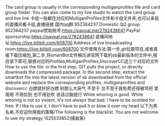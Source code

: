 The card group is usually in the corresponding mulliganprofiles file and card group folder. You can also come to my live studio to watch the card group and live link
卡组一般都在对应的MulliganProfiles文件和卡组文件夹,也可以来我的直播间看卡组,直播链接
国内qq群:952364237
Domestic QQ group: 952364237
paypal赞助账号:https://paypal.me/2782438641
PayPal sponsorship:https://paypal.me/2782438641
直播间地址:https://live.bilibili.com/608700
Address of live broadcasting room:https://live.bilibili.com/608700
文件使用方法:第一步,git拉取项目,或者直接下载压缩包,第二步,将smartBot文件解压进官网下载的sb最新版本的文件中,根目录下即可,替换对应的Profiles,MulliganProfiles,DiscoverCC这三个对应的文件
How to use the file: in the first step, GIT pulls the project, or directly downloads the compressed package. In the second step, extract the smartbot file into the latest version of sb downloaded from the official website and replace the corresponding profiles, mulliganprofiles and discovercc
白嫖就好好白嫖 别那么大戾气 不至于 总不至于我免费还得被骂吧 爱用用 不用拉到 也不用尬吹 说话过脑就行
White whoring is good. White whoring is not so violent. It's not always that bad. I have to be scolded for free. If I like to use it, I don't have to pull it or blow it over my head
以下为黑名单,不欢迎你用我的策略/The following is the blacklist. You are not welcome to use my strategy
1525533852(揍敌客)

